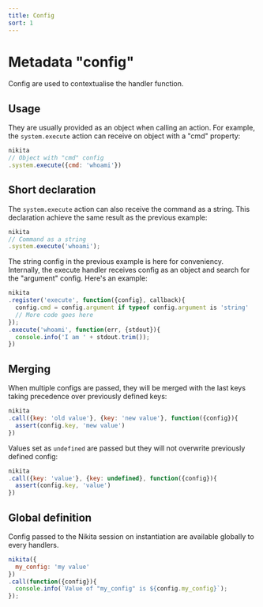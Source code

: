 ```yaml
---
title: Config
sort: 1
---
```


# Metadata "config"

Config are used to contextualise the handler function.

## Usage

They are usually provided as an object when calling an action. For example, the `system.execute` action can receive on object with a "cmd" property:

```js
nikita
// Object with "cmd" config
.system.execute({cmd: 'whoami'})
```

## Short declaration

The `system.execute` action can also receive the command as a string. This declaration achieve the same result as the previous example:

```js
nikita
// Command as a string
.system.execute('whoami');
```

The string config in the previous example is here for conveniency. Internally, the execute handler receives config as an object and search for the "argument" config. Here's an example:

```js
nikita
.register('execute', function({config}, callback){
  config.cmd = config.argument if typeof config.argument is 'string'
  // More code goes here
});
.execute('whoami', function(err, {stdout}){
  console.info('I am ' + stdout.trim());
})
```

## Merging

When multiple configs are passed, they will be merged with the last keys taking precedence over previously defined keys:

```js
nikita
.call({key: 'old value'}, {key: 'new value'}, function({config}){
  assert(config.key, 'mew value')
})
```

Values set as `undefined` are passed but they will not overwrite previously defined config:

```js
nikita
.call({key: 'value'}, {key: undefined}, function({config}){
  assert(config.key, 'value')
})
```

## Global definition

Config passed to the Nikita session on instantiation are available globally to every handlers.

```js
nikita({
  my_config: 'my value'
})
.call(function({config}){
  console.info(`Value of "my_config" is ${config.my_config}`);
});
```
